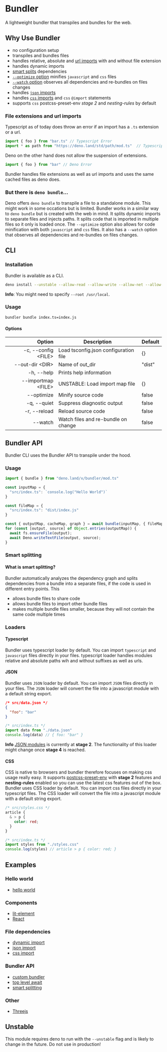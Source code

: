 # Bundler
A lightweight bundler that transpiles and bundles for the web.

## Why Use Bundler

- no configuration setup
- transpiles and bundles files
- handles relative, absolute and [url imports](https://deno.land/manual/linking_to_external_code) with and without file extension
- handles dynamic imports
- [smart splits](#Smart-splitting) dependencies
- [`--optimize` option](#Options) minifies `javascript` and `css` files
- [`--watch` option](#Options) observes all dependencies and re-bundles on files changes
- handles [`json` imports](#JSON)
- handles [`css` imports](#CSS) and `css` `@import` statements
- supports `css` postcss-preset-env *stage 2* and *nesting-rules* by default


### File extensions and url imports
Typescript as of today does throw an error if an import has a `.ts` extension or a url.
```ts
import { foo } from "bar.ts" // Typescript Error
import * as path from "https://deno.land/std/path/mod.ts"  // Typescript Error
```

Deno on the other hand does not allow the suspension of extensions.
```ts
import { foo } from "bar" // Deno Error
```

Bundler handles file extensions as well as url imports and uses the same cached files as deno does.

### But there is `deno bundle`…
Deno offers `deno bundle` to transpile a file to a standalone module. This might work in some occations but is limited. Bundler works in a similar way to `deno bundle` but is created with the web in mind.
It splits dynamic imports to separate files and injects paths. It splits code that is imported in multiple files so it only is loaded once.
The `--optimize` option also allows for code minification with both `javascript` and `css` files.
It also has a `--watch` option that observes all dependencies and re-bundles on files changes.

## CLI

### Installation
Bundler is available as a CLI.
```sh
deno install --unstable --allow-read --allow-write --allow-net --allow-env --name bundler https://deno.land/x/bundler/cli.ts
```
**Info**: You might need to specify `--root /usr/local`.

### Usage
```sh
bundler bundle index.ts=index.js
```

#### Options
| Option               | Description                           | Default |
|---------------------:|---------------------------------------|---------|
| -c, --config \<FILE> | Load tsconfig.json configuration file | {}      |
| --out-dir \<DIR>     | Name of out_dir                       | "dist"  |
| -h, --help           | Prints help information               |         |
| --importmap \<FILE>  | UNSTABLE: Load import map file        | {}      |
| --optimize           | Minify source code                    | false   |
| -q, --quiet          | Suppress diagnostic output            | false   |
| -r, --reload         | Reload source code                    | false   |
| --watch              | Watch files and re-bundle on change   | false   |


## Bundler API
Bundler CLI uses the Bundler API to transpile under the hood.

### Usage
```ts
import { bundle } from "deno.land/x/bundler/mod.ts"

const inputMap = {
  "src/index.ts": `console.log("Hello World")`
}

const fileMap = {
  "src/index.ts": "dist/index.js"
}

const { outputMap, cacheMap, graph } = await bundle(inputMap, { fileMap })
for (const [output, source] of Object.entries(outputMap)) {
  await fs.ensureFile(output);
  await Deno.writeTextFile(output, source);
}
```

### Smart splitting
#### What is smart splitting?
Bundler automatically analyzes the dependency graph and splits dependencies from a bundle into a separate files, if the code is used in different entry points.
This
- allows bundle files to share code
- allows bundle files to import other bundle files
- makes multiple bundle files smaller, because they will not contain the same code multiple times

### Loaders

#### Typescript
Bundler uses typescript loader by default. You can import `typescript` and `javascript` files directly in your files.
typescript loader handles modules relative and absolute paths wih and without suffixes as well as urls.

#### JSON
Bundler uses `JSON` loader by default. You can import `JSON` files directly in your files. The `JSON` loader will convert the file into a javascript module with a default string export.

```json
/* src/data.json */
{
  "foo": "bar"
}
```

```js
/* src/index.ts */
import data from "./data.json"
console.log(data) // { foo: "bar" }
```
**Info** [JSON modules](https://github.com/tc39/proposal-json-modules) is currently at **stage 2**. The functionality of this loader might change once  **stage 4** is reached.

#### CSS
CSS is native to browsers and bundler therefore focuses on making css usage really easy.
It supports [postcss-preset-env](https://preset-env.cssdb.org) with **stage 2** features and **nesting-rules** enabled so you can use the latest css features out of the box.
Bundler uses CSS loader by default. You can import css files directly in your typescript files. The CSS loader will convert the file into a javascript module with a default string export.

```css
/* src/styles.css */
article {
  & > p {
    color: red;
  }
}
```

```js
/* src/index.ts */
import styles from "./styles.css"
console.log(styles) // article > p { color: red; }
```

## Examples
### Hello world
- [hello world](https://github.com/timreichen/Bundler/tree/master/examples/hello%20world)
### Components
- [lit-element](https://github.com/timreichen/Bundler/tree/master/examples/lit-element)
- [React](https://github.com/timreichen/Bundler/tree/master/examples/react)
### File dependencies
- [dynamic import](https://github.com/timreichen/Bundler/tree/master/examples/dynamic%20import)
- [json import](https://github.com/timreichen/Bundler/tree/master/examples/json%20import)
- [css import](https://github.com/timreichen/Bundler/tree/master/examples/css%20import)
### Bundler API
- [custom bundler](https://github.com/timreichen/Bundler/tree/master/examples/custom%20bundler)
- [top level await](https://github.com/timreichen/Bundler/tree/master/examples/top%20level%20await)
- [smart splitting](https://github.com/timreichen/Bundler/tree/master/examples/smart%20splitting)
### Other
- [Threejs](https://github.com/timreichen/Bundler/tree/master/examples/threejs)

## Unstable
This module requires deno to run with the `--unstable` flag and is likely to change in the future. Do not use in production!
